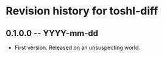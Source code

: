 # Revision history for toshl-diff

## 0.1.0.0  -- YYYY-mm-dd

* First version. Released on an unsuspecting world.
